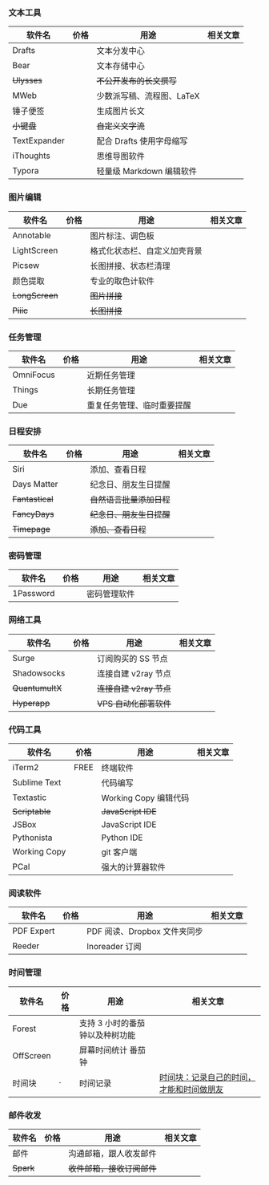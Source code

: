 ### 文本工具
| 软件名       | 价格 | 用途                      | 相关文章 |
| ------------ | ---- | ------------------------- | -------- |
| Drafts       |      | 文本分发中心              |          |
| Bear         |      | 文本存储中心              |          |
| ~~Ulysses~~  |      | ~~不公开发布的长文撰写~~  |          |
| MWeb         |      | 少数派写稿、流程图、LaTeX |          |
| 锤子便签     |      | 生成图片长文              |          |
| ~~小键盘~~   |      | ~~自定义文字流~~          |          |
| TextExpander |      | 配合 Drafts 使用字母缩写  |          |
| iThoughts    |      | 思维导图软件              |          |
| Typora       |      | 轻量级 Markdown 编辑软件  |          |

### 图片编辑

| 软件名         | 价格 | 用途                         | 相关文章 |
| -------------- | ---- | ---------------------------- | -------- |
| Annotable      |      | 图片标注、调色板             |          |
| LightScreen    |      | 格式化状态栏、自定义加壳背景 |          |
| Picsew         |      | 长图拼接、状态栏清理         |          |
| 颜色提取       |      | 专业的取色计软件             |          |
| ~~LongScreen~~ |      | ~~图片拼接~~                 |          |
| ~~Piiic~~      |      | ~~长图拼接~~                 |          |

### 任务管理

| 软件名    | 价格 | 用途                       | 相关文章 |
| --------- | ---- | -------------------------- | -------- |
| OmniFocus |      | 近期任务管理               |          |
| Things    |      | 长期任务管理               |          |
| Due       |      | 重复任务管理、临时重要提醒 |          |

### 日程安排

| 软件名          | 价格 | 用途                     | 相关文章 |
| --------------- | ---- | ------------------------ | -------- |
| Siri            |      | 添加、查看日程           |          |
| Days Matter     |      | 纪念日、朋友生日提醒     |          |
| ~~Fantastical~~ |      | ~~自然语言批量添加日程~~ |          |
| ~~FancyDays~~   |      | ~~纪念日、朋友生日提醒~~ |          |
| ~~Timepage~~    |      | ~~添加、查看日程~~       |          |

### 密码管理

| 软件名    | 价格 | 用途         | 相关文章 |
| --------- | ---- | ------------ | -------- |
| 1Password |      | 密码管理软件 |          |

### 网络工具

| 软件名          | 价格 | 用途                    | 相关文章 |
| --------------- | ---- | ----------------------- | -------- |
| Surge           |      | 订阅购买的 SS 节点      |          |
| Shadowsocks     |      | 连接自建 v2ray 节点     |          |
| ~~QuantumultX~~ |      | ~~连接自建 v2ray 节点~~ |          |
| ~~Hyperapp~~    |      | ~~VPS 自动化部署软件~~  |          |

### 代码工具

| 软件名         | 价格 | 用途                  | 相关文章 |
| -------------- | ---- | --------------------- | -------- |
| iTerm2         | FREE | 终端软件              |          |
| Sublime Text   |      | 代码编写              |          |
| Textastic      |      | Working Copy 编辑代码 |          |
| ~~Scriptable~~ |      | ~~JavaScript IDE~~    |          |
| JSBox          |      | JavaScript IDE        |          |
| Pythonista     |      | Python IDE            |          |
| Working Copy   |      | git 客户端            |          |
| PCal           |      | 强大的计算器软件      |          |

### 阅读软件

| 软件名     | 价格 | 用途                         | 相关文章 |
| ---------- | ---- | ---------------------------- | -------- |
| PDF Expert |      | PDF 阅读、Dropbox 文件夹同步 |          |
| Reeder     |      | Inoreader 订阅               |          |

### 时间管理

| 软件名    | 价格 | 用途                            | 相关文章 |
| --------- | ---- | ------------------------------- | -------- |
| Forest    |      | 支持 3 小时的番茄钟以及种树功能 |          |
| OffScreen |      | 屏幕时间统计 番茄钟             |          |
| 时间块    | ·    | 时间记录                        |   [时间块：记录自己的时间，才能和时间做朋友](https://sspai.com/post/56012)         |

### 邮件收发

| 软件名    | 价格 | 用途                       | 相关文章 |
| --------- | ---- | -------------------------- | -------- |
| 邮件      |      | 沟通邮箱，跟人收发邮件     |          |
| ~~Spark~~ |      | ~~收件邮箱，接收订阅邮件~~ |          |


